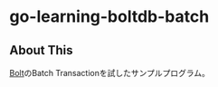 # go-learning-boltdb-batch

## About This

[Bolt](https://github.com/boltdb/bolt#batch-read-write-transactions)のBatch Transactionを試したサンプルプログラム。
